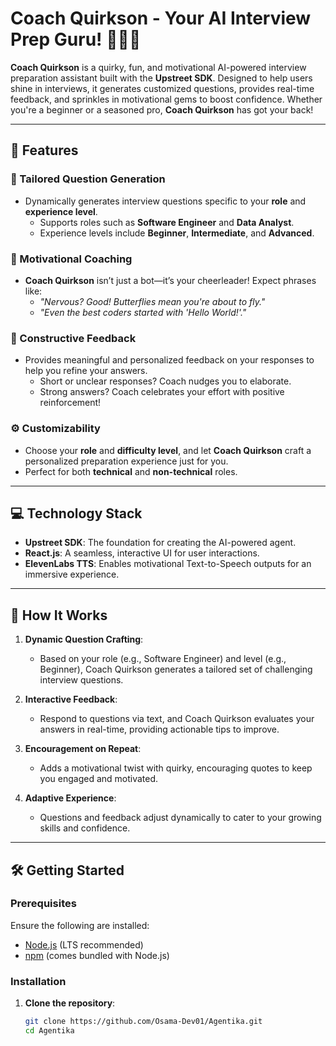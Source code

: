 # Coach Quirkson - Your AI Interview Prep Guru! 🎤💼✨

**Coach Quirkson** is a quirky, fun, and motivational AI-powered interview preparation assistant built with the **Upstreet SDK**. Designed to help users shine in interviews, it generates customized questions, provides real-time feedback, and sprinkles in motivational gems to boost confidence. Whether you're a beginner or a seasoned pro, **Coach Quirkson** has got your back!

---

## 🌟 Features

### 🎯 Tailored Question Generation
- Dynamically generates interview questions specific to your **role** and **experience level**.  
  - Supports roles such as **Software Engineer** and **Data Analyst**.  
  - Experience levels include **Beginner**, **Intermediate**, and **Advanced**.  

### 📣 Motivational Coaching
- **Coach Quirkson** isn’t just a bot—it’s your cheerleader! Expect phrases like:
  - _"Nervous? Good! Butterflies mean you're about to fly."_  
  - _"Even the best coders started with 'Hello World!'."_  

### 📝 Constructive Feedback
- Provides meaningful and personalized feedback on your responses to help you refine your answers.  
  - Short or unclear responses? Coach nudges you to elaborate.  
  - Strong answers? Coach celebrates your effort with positive reinforcement!

### ⚙️ Customizability
- Choose your **role** and **difficulty level**, and let **Coach Quirkson** craft a personalized preparation experience just for you.  
- Perfect for both **technical** and **non-technical** roles.

---

## 💻 Technology Stack

- **Upstreet SDK**: The foundation for creating the AI-powered agent.
- **React.js**: A seamless, interactive UI for user interactions.
- **ElevenLabs TTS**: Enables motivational Text-to-Speech outputs for an immersive experience.

---

## 🚀 How It Works

1. **Dynamic Question Crafting**:  
   - Based on your role (e.g., Software Engineer) and level (e.g., Beginner), Coach Quirkson generates a tailored set of challenging interview questions.

2. **Interactive Feedback**:  
   - Respond to questions via text, and Coach Quirkson evaluates your answers in real-time, providing actionable tips to improve.

3. **Encouragement on Repeat**:  
   - Adds a motivational twist with quirky, encouraging quotes to keep you engaged and motivated.

4. **Adaptive Experience**:  
   - Questions and feedback adjust dynamically to cater to your growing skills and confidence.

---

## 🛠️ Getting Started

### Prerequisites  
Ensure the following are installed:  
- [Node.js](https://nodejs.org/) (LTS recommended)  
- [npm](https://www.npmjs.com/) (comes bundled with Node.js)

### Installation  

1. **Clone the repository**:
   ```bash
   git clone https://github.com/Osama-Dev01/Agentika.git
   cd Agentika
